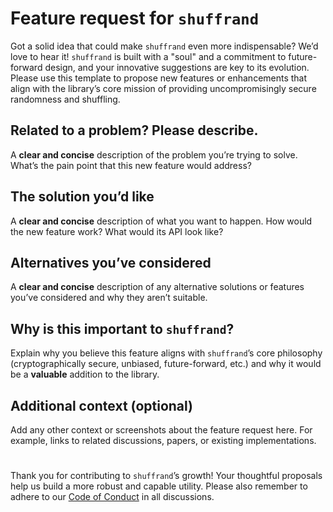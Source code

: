 <!-- .github/ISSUE_TEMPLATE/feature_request.md -->
# Feature request for `shuffrand`
Got a solid idea that could make `shuffrand` even more indispensable? We’d love to hear it! `shuffrand` is built with a "soul" and a commitment to future-forward design, and your innovative suggestions are key to its evolution. Please use this template to propose new features or enhancements that align with the library’s core mission of providing uncompromisingly secure randomness and shuffling.

## Related to a problem? Please describe.
A **clear and concise** description of the problem you’re trying to solve. What’s the pain point that this new feature would address?

## The solution you’d like
A **clear and concise** description of what you want to happen. How would the new feature work? What would its API look like?

## Alternatives you’ve considered
A **clear and concise** description of any alternative solutions or features you’ve considered and why they aren’t suitable.

## Why is this important to `shuffrand`?
Explain why you believe this feature aligns with `shuffrand`’s core philosophy (cryptographically secure, unbiased, future-forward, etc.) and why it would be a **valuable** addition to the library.

## Additional context (optional)
Add any other context or screenshots about the feature request here. For example, links to related discussions, papers, or existing implementations.
#
Thank you for contributing to `shuffrand`’s growth! Your thoughtful proposals help us build a more robust and capable utility. Please also remember to adhere to our [Code of Conduct](https://github.com/DoronBrayer/shuffrand/blob/main/CODE_OF_CONDUCT.md) in all discussions.